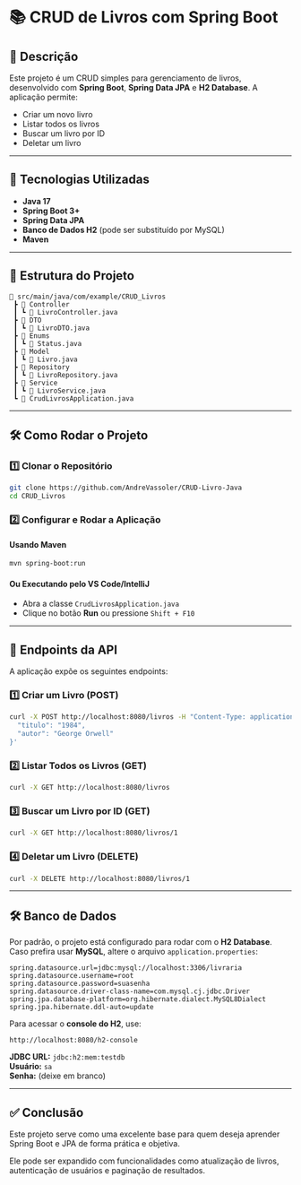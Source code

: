 # 📚 CRUD de Livros com Spring Boot

## 📝 Descrição
Este projeto é um CRUD simples para gerenciamento de livros, desenvolvido com **Spring Boot**, **Spring Data JPA** e **H2 Database**. A aplicação permite:

- Criar um novo livro
- Listar todos os livros
- Buscar um livro por ID
- Deletar um livro

---

## 🚀 Tecnologias Utilizadas
- **Java 17**
- **Spring Boot 3+**
- **Spring Data JPA**
- **Banco de Dados H2** (pode ser substituído por MySQL)
- **Maven**

---

## 📂 Estrutura do Projeto
```
📂 src/main/java/com/example/CRUD_Livros
 ┣ 📂 Controller
 ┃ ┗ 📜 LivroController.java
 ┣ 📂 DTO
 ┃ ┗ 📜 LivroDTO.java
 ┣ 📂 Enums
 ┃ ┗ 📜 Status.java
 ┣ 📂 Model
 ┃ ┗ 📜 Livro.java
 ┣ 📂 Repository
 ┃ ┗ 📜 LivroRepository.java
 ┣ 📂 Service
 ┃ ┗ 📜 LivroService.java
 ┗ 📜 CrudLivrosApplication.java
```

---

## 🛠️ Como Rodar o Projeto
### **1️⃣ Clonar o Repositório**
```bash
git clone https://github.com/AndreVassoler/CRUD-Livro-Java
cd CRUD_Livros
```

### **2️⃣ Configurar e Rodar a Aplicação**
#### **Usando Maven**
```bash
mvn spring-boot:run
```
#### **Ou Executando pelo VS Code/IntelliJ**
- Abra a classe `CrudLivrosApplication.java`
- Clique no botão **Run** ou pressione `Shift + F10`

---

## 📌 Endpoints da API
A aplicação expõe os seguintes endpoints:

### **1️⃣ Criar um Livro (POST)**
```bash
curl -X POST http://localhost:8080/livros -H "Content-Type: application/json" -d '{
  "titulo": "1984",
  "autor": "George Orwell"
}'
```

### **2️⃣ Listar Todos os Livros (GET)**
```bash
curl -X GET http://localhost:8080/livros
```

### **3️⃣ Buscar um Livro por ID (GET)**
```bash
curl -X GET http://localhost:8080/livros/1
```

### **4️⃣ Deletar um Livro (DELETE)**
```bash
curl -X DELETE http://localhost:8080/livros/1
```

---

## 🛠️ Banco de Dados
Por padrão, o projeto está configurado para rodar com o **H2 Database**. Caso prefira usar **MySQL**, altere o arquivo `application.properties`:

```properties
spring.datasource.url=jdbc:mysql://localhost:3306/livraria
spring.datasource.username=root
spring.datasource.password=suasenha
spring.datasource.driver-class-name=com.mysql.cj.jdbc.Driver
spring.jpa.database-platform=org.hibernate.dialect.MySQL8Dialect
spring.jpa.hibernate.ddl-auto=update
```

Para acessar o **console do H2**, use:
```
http://localhost:8080/h2-console
```
**JDBC URL:** `jdbc:h2:mem:testdb`  
**Usuário:** `sa`  
**Senha:** (deixe em branco)

---

## ✅ Conclusão
Este projeto serve como uma excelente base para quem deseja aprender Spring Boot e JPA de forma prática e objetiva.

Ele pode ser expandido com funcionalidades como atualização de livros, autenticação de usuários e paginação de resultados.

